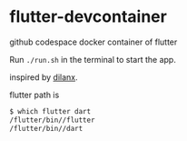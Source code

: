 # flutter-devcontainer
github codespace docker container of flutter

Run `./run.sh` in the terminal to start the app.

inspired by [dilanx](https://github.com/dilanx/flutter-codespaces/). 

flutter path is 
```bash
$ which flutter dart
/flutter/bin//flutter
/flutter/bin//dart
```